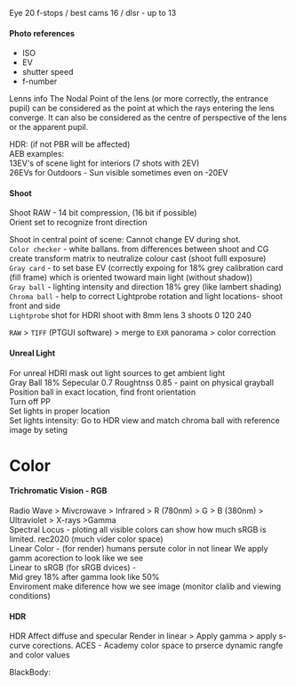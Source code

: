 Eye 20 f-stops / best cams 16 / dlsr - up to 13  

#### Photo references
- ISO 
- EV 
- shutter speed 
- f-number

Lenns info
The Nodal Point of the lens (or more correctly, the entrance pupil) can be considered as the point at which the rays entering the lens converge. It can also be considered as the centre of perspective of the lens or the apparent pupil. 
 
 
  
HDR: (if not PBR will be affected)    
AEB examples:  
13EV's of scene light for interiors (7 shots with 2EV)  
26EVs for Outdoors - Sun visible sometimes even on -20EV  

#### Shoot
Shoot RAW - 14 bit compression, (16 bit if possible)  
Orient set to recognize front direction  

Shoot in central point of scene: Cannot change EV during shot.    
`Color checker` - white ballans. from differences between shoot and CG create transform matrix to neutralize colour cast (shoot fulll exposure)   
`Gray card` - to set base EV (correctly expoing for 18% grey calibration card (fill frame) which is oriented twoward main light (without shadow))  
`Gray ball` -  lighting intensity and direction 18% grey (like lambert shading)   
`Chroma ball` -  help to correct Lightprobe rotation and light locations- shoot front and side   
`Lightprobe` shot for HDRI shoot with 8mm lens 3 shoots 0 120 240  

`RAW` > `TIFF` (PTGUI software) > merge to  `EXR` panorama  > color correction 

#### Unreal Light
For unreal HDRI mask out light sources to get ambient light   
Gray Ball 18% Sepecular 0.7 Roughtnss 0.85 - paint on physical grayball    
Position ball in exact location, find front orientation   
Turn off PP    
Set lights in proper location  
Set lights intensity: Go to HDR view and match chroma ball with reference image by seting   
 
 
# Color
#### Trichromatic Vision - RGB
Radio Wave > Mivcrowave > Infrared > R (780nm) > G > B (380nm) > Ultraviolet > X-rays >Gamma    
Spectral Locus - ploting all visible colors can show how much sRGB is limited. rec2020 (much vider color space)    
Linear Color - (for render) humans persute color in not linear We apply gamm acorection to look like we see   
Linear to sRGB (for sRGB dvices) -   
Mid grey 18% after gamma look like 50%     
Enviroment make diference how we see image  (monitor clalib and viewing conditions)
#### HDR
HDR Affect diffuse and specular
Render in linear > Apply gamma > apply s-curve corections.
ACES - Academy color space  to prserce dynamic rangfe and color values  


BlackBody: 


